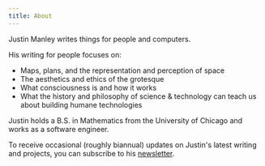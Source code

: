 ```yaml
---
title: About
---
```


Justin Manley writes things for people and computers.

His writing for people focuses on:

<div class="content-block">

  - Maps, plans, and the representation and perception of space
  - The aesthetics and ethics of the grotesque
  - What consciousness is and how it works
  - What the history and philosophy of science & technology can teach us about building humane technologies

</div>

Justin holds a B.S. in Mathematics from the University of Chicago and works as a software engineer.

To receive occasional (roughly biannual) updates on Justin's latest writing and projects, you can subscribe
to his [newsletter][].

[newsletter]: https://tinyletter.com/justinmanley
